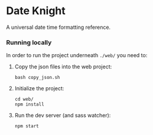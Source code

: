 
Date Knight
===========

A universal date time formatting reference.


### Running locally

In order to run the project underneath `./web/` you need to:

1.  Copy the json files into the web project:

    ```
    bash copy_json.sh
    ```

2.  Initialize the project:

    ```
    cd web/
    npm install
    ```

3.  Run the dev server (and sass watcher):

    ```
    npm start
    ```

